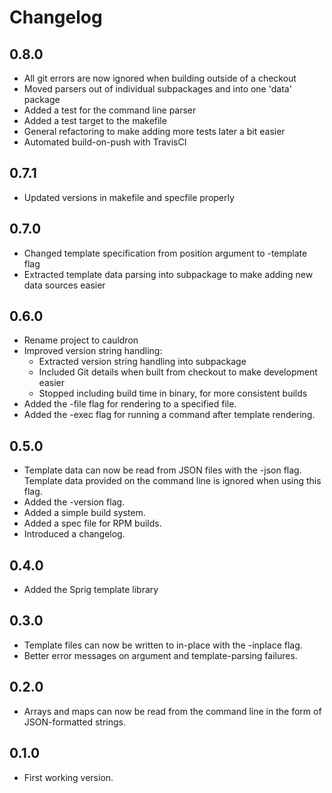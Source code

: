 # Changelog

## 0.8.0
* All git errors are now ignored when building outside of a checkout
* Moved parsers out of individual subpackages and into one 'data' package
* Added a test for the command line parser
* Added a test target to the makefile
* General refactoring to make adding more tests later a bit easier
* Automated build-on-push with TravisCI

## 0.7.1
* Updated versions in makefile and specfile properly

## 0.7.0
* Changed template specification from position argument to -template flag
* Extracted template data parsing into subpackage to make adding new data sources easier

## 0.6.0
* Rename project to cauldron
* Improved version string handling:
  * Extracted version string handling into subpackage
  * Included Git details when built from checkout to make development easier
  * Stopped including build time in binary, for more consistent builds
* Added the -file flag for rendering to a specified file.
* Added the -exec flag for running a command after template rendering.

## 0.5.0
* Template data can now be read from JSON files with the -json flag. Template data provided on the command line is ignored when using this flag.
* Added the -version flag.
* Added a simple build system.
* Added a spec file for RPM builds.
* Introduced a changelog.

## 0.4.0
* Added the Sprig template library 

## 0.3.0
* Template files can now be written to in-place with the -inplace flag.
* Better error messages on argument and template-parsing failures.

## 0.2.0
* Arrays and maps can now be read from the command line in the form of JSON-formatted strings.

## 0.1.0
* First working version.
